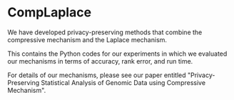 # CompLaplace

We have developed privacy-preserving methods that combine the compressive mechanism and the Laplace mechanism.

This contains the Python codes for our experiments in which we evaluated our mechanisms in terms of accuracy, rank error, and run time.

For details of our mechanisms, please see our paper entitled "Privacy-Preserving Statistical Analysis of Genomic Data using Compressive Mechanism".
